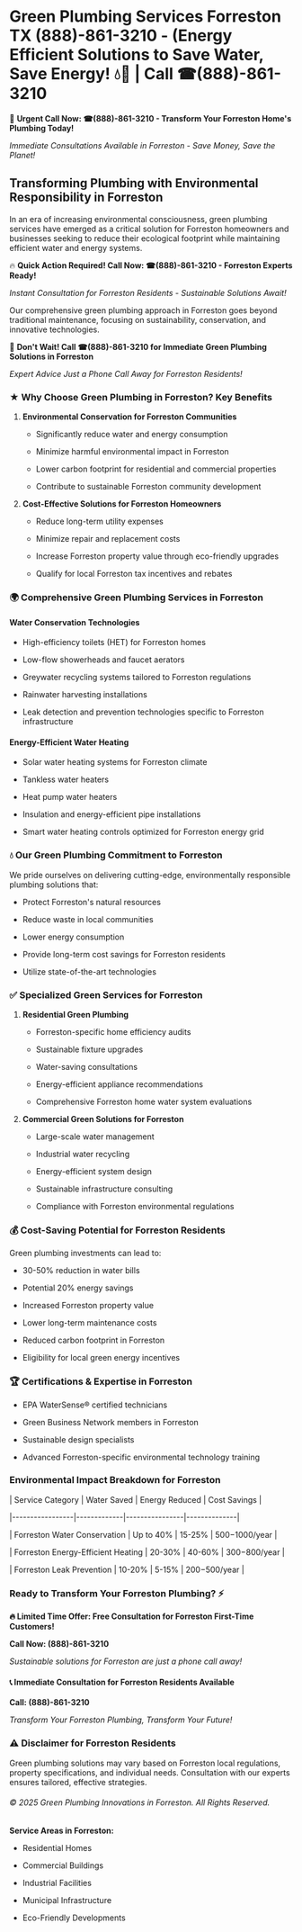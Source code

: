 # Green Plumbing Services Forreston TX (888)-861-3210 - (Energy Efficient Solutions to Save Water, Save Energy! 💧🌿 | Call ☎(888)-861-3210

🚨 **Urgent Call Now: ☎(888)-861-3210 - Transform Your Forreston Home's Plumbing Today!**
*Immediate Consultations Available in Forreston - Save Money, Save the Planet!*

## Transforming Plumbing with Environmental Responsibility in Forreston

In an era of increasing environmental consciousness, green plumbing services have emerged as a critical solution for Forreston homeowners and businesses seeking to reduce their ecological footprint while maintaining efficient water and energy systems. 

🔥 **Quick Action Required! Call Now: ☎(888)-861-3210 - Forreston Experts Ready!**
*Instant Consultation for Forreston Residents - Sustainable Solutions Await!*

Our comprehensive green plumbing approach in Forreston goes beyond traditional maintenance, focusing on sustainability, conservation, and innovative technologies.

🚨 **Don't Wait! Call ☎(888)-861-3210 for Immediate Green Plumbing Solutions in Forreston**
*Expert Advice Just a Phone Call Away for Forreston Residents!*

### ★ Why Choose Green Plumbing in Forreston? Key Benefits

1. **Environmental Conservation for Forreston Communities** 
   - Significantly reduce water and energy consumption
   - Minimize harmful environmental impact in Forreston
   - Lower carbon footprint for residential and commercial properties
   - Contribute to sustainable Forreston community development

2. **Cost-Effective Solutions for Forreston Homeowners** 
   - Reduce long-term utility expenses
   - Minimize repair and replacement costs
   - Increase Forreston property value through eco-friendly upgrades
   - Qualify for local Forreston tax incentives and rebates

### 🌍 Comprehensive Green Plumbing Services in Forreston

#### Water Conservation Technologies
- High-efficiency toilets (HET) for Forreston homes
- Low-flow showerheads and faucet aerators
- Greywater recycling systems tailored to Forreston regulations
- Rainwater harvesting installations
- Leak detection and prevention technologies specific to Forreston infrastructure

#### Energy-Efficient Water Heating
- Solar water heating systems for Forreston climate
- Tankless water heaters
- Heat pump water heaters
- Insulation and energy-efficient pipe installations
- Smart water heating controls optimized for Forreston energy grid

### 💧 Our Green Plumbing Commitment to Forreston

We pride ourselves on delivering cutting-edge, environmentally responsible plumbing solutions that:
- Protect Forreston's natural resources
- Reduce waste in local communities
- Lower energy consumption
- Provide long-term cost savings for Forreston residents
- Utilize state-of-the-art technologies

### ✅ Specialized Green Services for Forreston

1. **Residential Green Plumbing**
   - Forreston-specific home efficiency audits
   - Sustainable fixture upgrades
   - Water-saving consultations
   - Energy-efficient appliance recommendations
   - Comprehensive Forreston home water system evaluations

2. **Commercial Green Solutions for Forreston**
   - Large-scale water management
   - Industrial water recycling
   - Energy-efficient system design
   - Sustainable infrastructure consulting
   - Compliance with Forreston environmental regulations

### 💰 Cost-Saving Potential for Forreston Residents

Green plumbing investments can lead to:
- 30-50% reduction in water bills
- Potential 20% energy savings
- Increased Forreston property value
- Lower long-term maintenance costs
- Reduced carbon footprint in Forreston
- Eligibility for local green energy incentives

### 🏆 Certifications & Expertise in Forreston

- EPA WaterSense® certified technicians
- Green Business Network members in Forreston
- Sustainable design specialists
- Advanced Forreston-specific environmental technology training

### Environmental Impact Breakdown for Forreston

| Service Category | Water Saved | Energy Reduced | Cost Savings |
|-----------------|-------------|----------------|--------------|
| Forreston Water Conservation | Up to 40% | 15-25% | $500-$1000/year |
| Forreston Energy-Efficient Heating | 20-30% | 40-60% | $300-$800/year |
| Forreston Leak Prevention | 10-20% | 5-15% | $200-$500/year |

### Ready to Transform Your Forreston Plumbing? ⚡

**🔥 Limited Time Offer: Free Consultation for Forreston First-Time Customers!**

**Call Now: (888)-861-3210**
*Sustainable solutions for Forreston are just a phone call away!*

#### 📞 Immediate Consultation for Forreston Residents Available

**Call: (888)-861-3210**
*Transform Your Forreston Plumbing, Transform Your Future!*

### ⚠️ Disclaimer for Forreston Residents

Green plumbing solutions may vary based on Forreston local regulations, property specifications, and individual needs. Consultation with our experts ensures tailored, effective strategies.

###### © 2025 Green Plumbing Innovations in Forreston. All Rights Reserved.

**Service Areas in Forreston:** 
- Residential Homes
- Commercial Buildings
- Industrial Facilities
- Municipal Infrastructure
- Eco-Friendly Developments